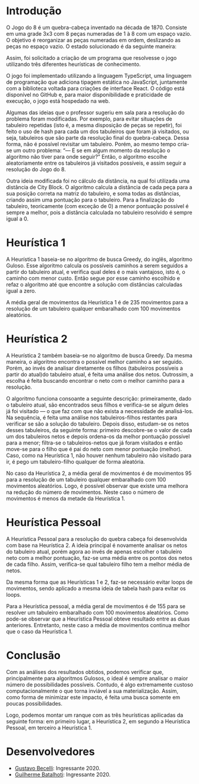 # Introdução

O Jogo do 8 é um quebra-cabeça inventado na década de 1870. Consiste em uma grade 3x3 com 8 peças numeradas de 1 à 8 com um espaço vazio. O objetivo é reorganizar as peças numeradas em ordem, deslizando as peças no espaço vazio. O estado solucionado é da seguinte maneira:

Assim, foi solicitado a criação de um programa que resolvesse o jogo utilizando três diferentes heurísticas de conhecimento.

O jogo foi implementado utilizando a linguagem TypeScript, uma linguagem de programação que adiciona tipagem estática no JavaScript, juntamente com a biblioteca voltada para criações de interface React. O código está disponível no GitHub e, para maior disponibilidade e praticidade de execução, o jogo está hospedado na web.

Algumas das ideias que o professor sugeriu em sala para a resolução do problema foram modificadas. Por exemplo, para evitar situações de tabuleiro repetidas (isto é, a mesma disposição de peças se repetir), foi feito o uso de hash para cada um dos tabuleiros que foram já visitados, ou seja, tabuleiros que são parte da resolução final do quebra-cabeça. Dessa forma, não é possível revisitar um tabuleiro. Porém, ao mesmo tempo cria-se um outro problema: “— E se em algum momento da resolução o algoritmo não tiver para onde seguir?” Então, o algoritmo escolhe aleatoriamente entre os tabuleiros já visitados possíveis, e assim seguir a resolução do Jogo do 8.

Outra ideia modificada foi no cálculo da distância, na qual foi utilizada uma distância de City Block. O algoritmo calcula a distância de cada peça para a sua posição correta na matriz do tabuleiro, e soma todas as distâncias, criando assim uma pontuação para o tabuleiro. Para a finalização do tabuleiro, teoricamente (com exceção de 0) a menor pontuação possível é sempre a melhor, pois a distância calculada no tabuleiro resolvido é sempre igual a 0.

# Heurística 1

A Heurística 1 baseia-se no algoritmo de busca Greedy, do inglês, algoritmo Guloso. Esse algoritmo calcula os possíveis caminhos a serem seguidos a partir do tabuleiro atual, e verifica qual deles é o mais vantajoso, isto é, o caminho com menor custo. Então segue por esse caminho escolhido e refaz o algoritmo até que encontre a solução com distâncias calculadas igual a zero.

A média geral de movimentos da Heurística 1 é de 235 movimentos para a resolução de um tabuleiro qualquer embaralhado com 100 movimentos aleatórios.

# Heurística 2

A Heurística 2 também baseia-se no algoritmo de busca Greedy. Da mesma maneira, o algoritmo encontra o possível melhor caminho a ser seguido. Porém, ao invés de analisar diretamente os filhos (tabuleiros possíveis a partir do atual)do tabuleiro atual, é feita uma análise dos netos. Outrossim, a escolha é feita buscando encontrar o neto com o melhor caminho para a resolução.

O algoritmo funciona consoante a seguinte descrição: primeiramente, dado o tabuleiro atual, são encontrados seus filhos e verifica-se se algum deles já foi visitado — o que faz com que não exista a necessidade de analisá-los. Na sequência, é feita uma análise nos tabuleiros-filhos restantes para verificar se são a solução do tabuleiro. Depois disso, estudam-se os netos desses tabuleiros, da seguinte forma: primeiro descobre-se o valor de cada um dos tabuleiros netos e depois ordena-os da melhor pontuação possível para a menor; filtra-se o tabuleiros-netos que já foram visitados e então move-se para o filho que é pai do neto com menor pontuação (melhor). Caso, como na Heurística 1, não houver nenhum tabuleiro não visitado para ir, é pego um tabuleiro-filho qualquer de forma aleatória.

No caso da Heurística 2, a média geral de movimentos é de movimentos 95 para a resolução de um tabuleiro qualquer embaralhado com 100 movimentos aleatórios. Logo, é possível observar que existe uma melhora na redução do número de movimentos. Neste caso o número de movimentos é menos da metade da Heurística 1.

# Heurística Pessoal

A Heurística Pessoal para a resolução do quebra cabeça foi desenvolvida com base na Heurística 2. A ideia principal é novamente analisar os netos do tabuleiro atual, porém agora ao invés de apenas escolher o tabuleiro neto com a melhor pontuação, faz-se uma média entre os pontos dos netos de cada filho. Assim, verifica-se qual tabuleiro filho tem a melhor média de netos.

Da mesma forma que as Heurísticas 1 e 2, faz-se necessário evitar loops de movimentos, sendo aplicado a mesma ideia de tabela hash para evitar os loops.

Para a Heurística pessoal, a média geral de movimentos é de 155 para se resolver um tabuleiro embaralhado com 100 movimentos aleatórios. Como pode-se observar que a Heurística Pessoal obteve resultado entre as duas anteriores. Entretanto, neste caso a média de movimentos continua melhor que o caso da Heurística 1.

# Conclusão

Com as análises dos resultados obtidos, podemos verificar que, principalmente para algoritmos Gulosos, o ideal é sempre analisar o maior número de possibilidades possíveis. Contudo, é algo extremamente custoso computacionalmente o que torna inviável a sua materialização. Assim, como forma de minimizar este impacto, é feita uma busca somente em poucas possibilidades.

Logo, podemos montar um ranque com as três heurísticas apilicadas da seguinte forma: em primeiro lugar, a Heurística 2, em segundo a Heurística Pessoal, em terceiro a Heurística 1.

# Desenvolvedores

- [Gustavo Becelli](https://github.com/becelli): Ingressante 2020.
- [Guilherme Batalhoti](https://github.com/GuiBatalhoti): Ingressante 2020.
